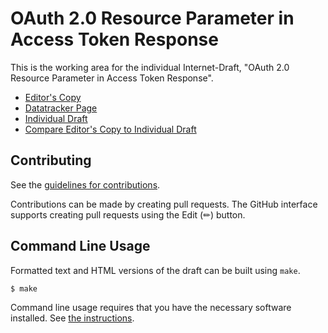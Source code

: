 <!-- regenerate: on (set to off if you edit this file) -->

# OAuth 2.0 Resource Parameter in Access Token Response

This is the working area for the individual Internet-Draft, "OAuth 2.0 Resource Parameter in Access Token Response".

* [Editor's Copy](https://mcguinness.github.io/draft-mcguinness-oauth-resource-token-resp/#go.draft-mcguinness-oauth-resource-token-resp.html)
* [Datatracker Page](https://datatracker.ietf.org/doc/draft-mcguinness-oauth-resource-token-resp)
* [Individual Draft](https://datatracker.ietf.org/doc/html/draft-mcguinness-oauth-resource-token-resp)
* [Compare Editor's Copy to Individual Draft](https://mcguinness.github.io/draft-mcguinness-oauth-resource-token-resp/#go.draft-mcguinness-oauth-resource-token-resp.diff)


## Contributing

See the
[guidelines for contributions](https://github.com/mcguinness/draft-mcguinness-oauth-resource-token-resp/blob/gh-pages/CONTRIBUTING.md).

Contributions can be made by creating pull requests.
The GitHub interface supports creating pull requests using the Edit (✏) button.


## Command Line Usage

Formatted text and HTML versions of the draft can be built using `make`.

```sh
$ make
```

Command line usage requires that you have the necessary software installed.  See
[the instructions](https://github.com/martinthomson/i-d-template/blob/main/doc/SETUP.md).

